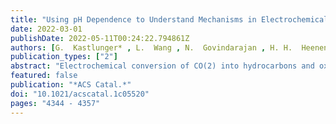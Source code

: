 ```yaml
---
title: "Using pH Dependence to Understand Mechanisms in Electrochemical CO Reduction"
date: 2022-03-01
publishDate: 2022-05-11T00:24:22.794861Z
authors: [G.  Kastlunger* , L.  Wang , N.  Govindarajan , H. H.  Heenen , <b>S.  Ringe</b> , T.  Jaramillo , C.  Hahn* , K.  Chan* ]
publication_types: ["2"]
abstract: "Electrochemical conversion of CO(2) into hydrocarbons and oxygenates is envisioned as a promising path toward closing the carbon cycle in modern technology. To date, however, the reaction mechanisms toward the plethora of products are disputed, complicating the search for alternative catalyst materials. To conclusively identify the rate-limiting steps in CO reduction on Cu, we analyzed the mechanisms on the basis of constant-potential density functional theory (DFT) kinetics and experiments at a wide range of pH values (3--13). We find that *CO dimerization is energetically favored as the rate-limiting step toward multicarbon products. This finding is consistent with our experiments, where the reaction rate is nearly unchanged on a standard hydrogen electrode (SHE) potential scale, even under acidic conditions. For methane, both theory and experiments indicate a change in the rate-limiting step with electrolyte pH from the first protonation step under acidic/neutral conditions to a later one under alkaline conditions. We also show, through a detailed analysis of the microkinetics, that a surface combination of *CO and *H is inconsistent with the measured current densities and Tafel slopes. Finally, we discuss the implications of our understanding for future mechanistic studies and catalyst design."
featured: false
publication: "*ACS Catal.*"
doi: "10.1021/acscatal.1c05520"
pages: "4344 - 4357"
---
```


